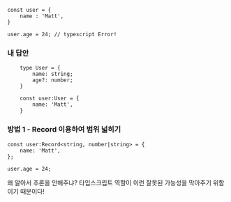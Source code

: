 ```tsx
const user = {
	name : 'Matt',
}

user.age = 24; // typescript Error!
```

### 내 답안
```tsx
	type User = {
		name: string;
		age?: number;
	}
	
	const user:User = {
		name: 'Matt',
	}
```

### 방법 1 - Record 이용하여 범위 넓히기
```tsx
const user:Record<string, number|string> = {
	name: 'Matt',
};

user.age = 24;
```

왜 알아서 추론을 안해주냐? 타입스크립트 역할이 이런 잘못된 가능성을 막아주기 위함이기 때문이다!